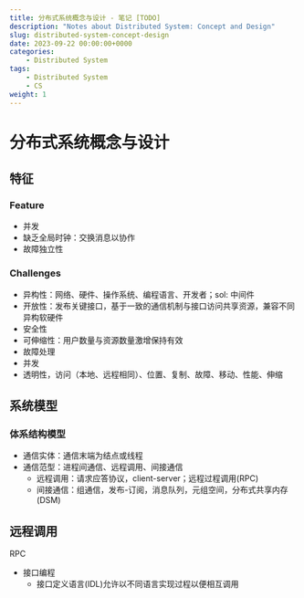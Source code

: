 ```yaml
---
title: 分布式系统概念与设计 - 笔记 [TODO]
description: "Notes about Distributed System: Concept and Design"
slug: distributed-system-concept-design
date: 2023-09-22 00:00:00+0000
categories:
    - Distributed System
tags:
    - Distributed System
    - CS
weight: 1
---
```


# 分布式系统概念与设计

## 特征

### Feature

- 并发
- 缺乏全局时钟：交换消息以协作
- 故障独立性

### Challenges

- 异构性：网络、硬件、操作系统、编程语言、开发者；sol: 中间件
- 开放性：发布关键接口，基于一致的通信机制与接口访问共享资源，兼容不同异构软硬件
- 安全性
- 可伸缩性：用户数量与资源数量激增保持有效
- 故障处理
- 并发
- 透明性，访问（本地、远程相同）、位置、复制、故障、移动、性能、伸缩

## 系统模型

### 体系结构模型

- 通信实体：通信末端为结点或线程
- 通信范型：进程间通信、远程调用、间接通信
	- 远程调用：请求应答协议，client-server；远程过程调用(RPC)
	- 间接通信：组通信，发布-订阅，消息队列，元组空间，分布式共享内存(DSM)


## 远程调用

RPC

- 接口编程
	- 接口定义语言(IDL)允许以不同语言实现过程以便相互调用